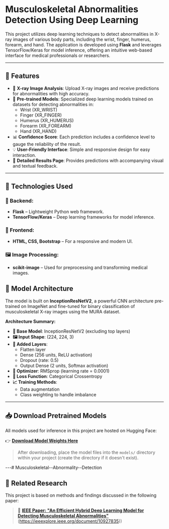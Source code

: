 # Musculoskeletal Abnormalities Detection Using Deep Learning

This project utilizes deep learning techniques to detect abnormalities in X-ray images of various body parts, including the wrist, finger, humerus, forearm, and hand. The application is developed using **Flask** and leverages TensorFlow/Keras for model inference, offering an intuitive web-based interface for medical professionals or researchers.

---

## 🚀 Features

- 🩻 **X-ray Image Analysis**: Upload X-ray images and receive predictions for abnormalities with high accuracy.
- 🧠 **Pre-trained Models**: Specialized deep learning models trained on datasets for detecting abnormalities in:
  - Wrist (XR_WRIST)
  - Finger (XR_FINGER)
  - Humerus (XR_HUMERUS)
  - Forearm (XR_FOREARM)
  - Hand (XR_HAND)
- 📊 **Confidence Score**: Each prediction includes a confidence level to gauge the reliability of the result.
- 💡 **User-Friendly Interface**: Simple and responsive design for easy interaction.
- 📄 **Detailed Results Page**: Provides predictions with accompanying visual and textual feedback.

---

## 🧰 Technologies Used

### 🔧 Backend:
- **Flask** – Lightweight Python web framework.
- **TensorFlow/Keras** – Deep learning frameworks for model inference.

### 🎨 Frontend:
- **HTML, CSS, Bootstrap** – For a responsive and modern UI.

### 🖼️ Image Processing:
- **scikit-image** – Used for preprocessing and transforming medical images.

## 🧠 Model Architecture

The model is built on **InceptionResNetV2**, a powerful CNN architecture pre-trained on ImageNet and fine-tuned for binary classification of musculoskeletal X-ray images using the MURA dataset.

**Architecture Summary:**

- **🔗 Base Model**: InceptionResNetV2 (excluding top layers)
- **🖼️ Input Shape**: (224, 224, 3)
- **🧱 Added Layers**:
  - Flatten layer
  - Dense (256 units, ReLU activation)
  - Dropout (rate: 0.5)
  - Output Dense (2 units, Softmax activation)
- **🧪 Optimizer**: RMSprop (learning rate = 0.0001)
- **🧮 Loss Function**: Categorical Crossentropy
- **📈 Training Methods**:
  - Data augmentation
  - Class weighting to handle imbalance
---

## 📥 Download Pretrained Models

All models used for inference in this project are hosted on Hugging Face:

👉 [**Download Model Weights Here**](https://huggingface.co/thor15/Musculoskeletal-Abnormalities-Detection-by-DL/tree/main)

> After downloading, place the model files into the `models/` directory within your project (create the directory if it doesn't exist).

---# Musculoskeletal--Abnormality--Detection

## 📄 Related Research

This project is based on methods and findings discussed in the following paper:

> 🔗 [**IEEE Paper: "An Efficient Hybrid Deep Learning Model for Detecting Musculoskeletal Abnormalities"**]([https://ieeexplore.ieee.org/document/10927966])(https://ieeexplore.ieee.org/document/10927835))

